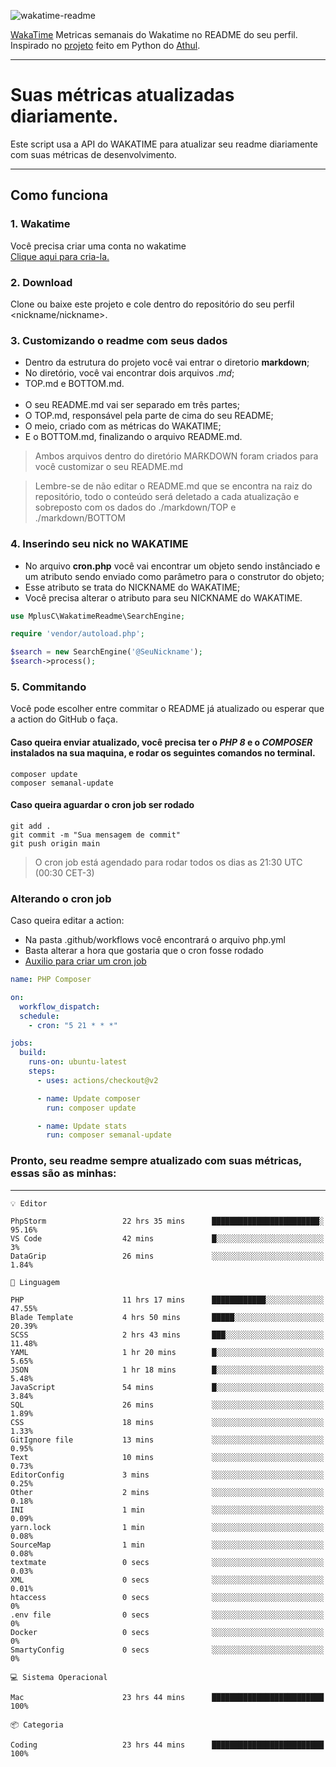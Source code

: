 ![wakatime-readme](https://socialify.git.ci/bymatheus/wakatime-readme/image?description=1&descriptionEditable=M%C3%A9tricas%20semanais%20do%20Wakatime%20no%20seu%20README%20de%20perfil.&font=KoHo&forks=1&language=1&owner=1&pattern=Signal&stargazers=1&theme=Dark)

[WakaTime](https://wakatime.com) Metricas semanais do Wakatime no README do seu perfil. <br>
Inspirado no [projeto](https://github.com/athul/waka-readme) feito em Python do [Athul](https://github.com/athul).
___

# Suas métricas atualizadas diariamente.
Este script usa a API do WAKATIME para atualizar seu readme diariamente com suas métricas de desenvolvimento.

___

## Como funciona

### 1. Wakatime
Você precisa criar uma conta no wakatime <br>
[Clique aqui para cria-la.](https://wakatime.com) 

### 2. Download
Clone ou baixe este projeto e cole dentro do repositório do seu perfil <nickname/nickname>.

### 3. Customizando o readme com seus dados
- Dentro da estrutura do projeto você vai entrar o diretorio **markdown**;  
- No diretório, você vai encontrar dois arquivos *.md*;
- TOP.md e BOTTOM.md.
<br><br>
- O seu README.md vai ser separado em três partes; 
- O TOP.md, responsável pela parte de cima do seu README;
- O meio, criado com as métricas do WAKATIME;
- E o BOTTOM.md, finalizando o arquivo README.md.<br>

> Ambos arquivos dentro do diretório MARKDOWN foram criados para você customizar o seu README.md

> Lembre-se de não editar o README.md que se encontra na raiz do repositório, todo o conteúdo será deletado a cada atualização e sobreposto com os dados do ./markdown/TOP e ./markdown/BOTTOM

### 4. Inserindo seu nick no WAKATIME
- No arquivo **cron.php** você vai encontrar um objeto sendo instânciado e um atributo sendo enviado como parâmetro para o construtor do objeto;
- Esse atributo se trata do NICKNAME do WAKATIME;
- Você precisa alterar o atributo para seu NICKNAME do WAKATIME.

```php
use MplusC\WakatimeReadme\SearchEngine;

require 'vendor/autoload.php';

$search = new SearchEngine('@SeuNickname');
$search->process();
```

### 5. Commitando
Você pode escolher entre commitar o README já atualizado ou esperar que a action do GitHub o faça. <br>

#### Caso queira enviar atualizado, você precisa ter o *PHP 8* e o *COMPOSER* instalados na sua maquina, e rodar os seguintes comandos no terminal.
```composer
composer update
composer semanal-update 
```

#### Caso queira aguardar o cron job ser rodado 
```git 
git add .
git commit -m "Sua mensagem de commit"
git push origin main
```

>O cron job está agendado para rodar todos os dias as 21:30 UTC (00:30 CET-3) 

### Alterando o cron job
Caso queira editar a action:

- Na pasta .github/workflows você encontrará o arquivo php.yml
- Basta alterar a hora que gostaria que o cron fosse rodado
- [Auxilio para criar um cron job](https://crontab.guru)

```yml
name: PHP Composer

on:
  workflow_dispatch:
  schedule:
    - cron: "5 21 * * *"

jobs:
  build:
    runs-on: ubuntu-latest
    steps:
      - uses: actions/checkout@v2

      - name: Update composer
        run: composer update

      - name: Update stats
        run: composer semanal-update
```

### Pronto, seu readme sempre atualizado com suas métricas, essas são as minhas:

___
```text
💡 Editor

PhpStorm                 22 hrs 35 mins      ████████████████████████░     95.16%
VS Code                  42 mins             █░░░░░░░░░░░░░░░░░░░░░░░░         3%
DataGrip                 26 mins             ░░░░░░░░░░░░░░░░░░░░░░░░░      1.84%
```
```text
💬 Linguagem

PHP                      11 hrs 17 mins      ████████████░░░░░░░░░░░░░     47.55%
Blade Template           4 hrs 50 mins       █████░░░░░░░░░░░░░░░░░░░░     20.39%
SCSS                     2 hrs 43 mins       ███░░░░░░░░░░░░░░░░░░░░░░     11.48%
YAML                     1 hr 20 mins        █░░░░░░░░░░░░░░░░░░░░░░░░      5.65%
JSON                     1 hr 18 mins        █░░░░░░░░░░░░░░░░░░░░░░░░      5.48%
JavaScript               54 mins             █░░░░░░░░░░░░░░░░░░░░░░░░      3.84%
SQL                      26 mins             ░░░░░░░░░░░░░░░░░░░░░░░░░      1.89%
CSS                      18 mins             ░░░░░░░░░░░░░░░░░░░░░░░░░      1.33%
GitIgnore file           13 mins             ░░░░░░░░░░░░░░░░░░░░░░░░░      0.95%
Text                     10 mins             ░░░░░░░░░░░░░░░░░░░░░░░░░      0.73%
EditorConfig             3 mins              ░░░░░░░░░░░░░░░░░░░░░░░░░      0.25%
Other                    2 mins              ░░░░░░░░░░░░░░░░░░░░░░░░░      0.18%
INI                      1 min               ░░░░░░░░░░░░░░░░░░░░░░░░░      0.09%
yarn.lock                1 min               ░░░░░░░░░░░░░░░░░░░░░░░░░      0.08%
SourceMap                1 min               ░░░░░░░░░░░░░░░░░░░░░░░░░      0.08%
textmate                 0 secs              ░░░░░░░░░░░░░░░░░░░░░░░░░      0.03%
XML                      0 secs              ░░░░░░░░░░░░░░░░░░░░░░░░░      0.01%
htaccess                 0 secs              ░░░░░░░░░░░░░░░░░░░░░░░░░         0%
.env file                0 secs              ░░░░░░░░░░░░░░░░░░░░░░░░░         0%
Docker                   0 secs              ░░░░░░░░░░░░░░░░░░░░░░░░░         0%
SmartyConfig             0 secs              ░░░░░░░░░░░░░░░░░░░░░░░░░         0%
```
```text
💻 Sistema Operacional

Mac                      23 hrs 44 mins      █████████████████████████       100%
```
```text
📦 Categoria

Coding                   23 hrs 44 mins      █████████████████████████       100%
```
